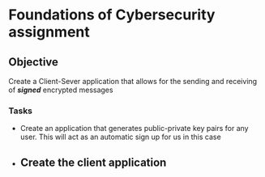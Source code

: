 # Foundations of Cybersecurity assignment

## Objective

Create a Client-Sever application that allows for the sending and receiving of ___signed___ encrypted messages


### Tasks
- Create an application that generates public-private key pairs for any user. This will act as an automatic sign up for us in this case

- Create the client application
    - 